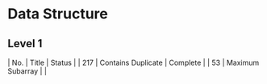 # Data Structure 

## Level 1

| No.  | Title                            | Status    |
| 217  | Contains Duplicate               | Complete  |
|  53  | Maximum Subarray                 |           |
